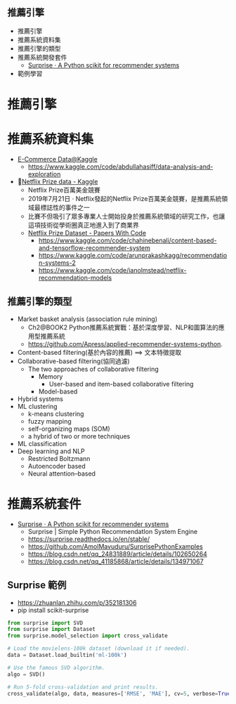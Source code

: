 ## 推薦引擎 
- 推薦引擎
- 推薦系統資料集
- 推薦引擎的類型
- 推薦系統開發套件
  - [Surprise · A Python scikit for recommender systems](https://surpriselib.com/)
- 範例學習
# 推薦引擎
# 推薦系統資料集
- [E-Commerce Data@Kaggle](https://www.kaggle.com/datasets/carrie1/ecommerce-data)
  - https://www.kaggle.com/code/abdullahasiff/data-analysis-and-exploration 
- 🎥[Netflix Prize data - Kaggle](https://www.kaggle.com/datasets/netflix-inc/netflix-prize-data)
  - Netflix Prize百萬美金競賽
  - 2019年7月21日 · Netflix發起的Netflix Prize百萬美金競賽，是推薦系統領域最標誌性的事件之一
  - 比賽不但吸引了眾多專業人士開始投身於推薦系統領域的研究工作，也讓這項技術從學術圈真正地進入到了商業界
  - [Netflix Prize Dataset - Papers With Code](https://paperswithcode.com/dataset/netflix-prize)
    - https://www.kaggle.com/code/chahinebenali/content-based-and-tensorflow-recommender-system
    - https://www.kaggle.com/code/arunprakashkagg/recommendation-systems-2
    - https://www.kaggle.com/code/ianolmstead/netflix-recommendation-models

## 推薦引擎的類型
- Market basket analysis (association rule mining)
  - Ch2@BOOK2 Python推薦系統實戰：基於深度學習、NLP和圖算法的應用型推薦系統
  - https://github.com/Apress/applied-recommender-systems-python. 
- Content-based filtering(基於內容的推薦) ==> 文本特徵提取
- Collaborative-based filtering(協同過濾)
  - The two approaches of collaborative filtering
    - Memory
      - User-based and item-based collaborative filtering
    - Model-based 
- Hybrid systems
- ML clustering 
  - k-means clustering
  - fuzzy mapping
  - self-organizing maps (SOM)
  - a hybrid of two or more techniques
- ML classification
- Deep learning and NLP
  - Restricted Boltzmann
  - Autoencoder based
  - Neural attention–based
# 推薦系統套件
- [Surprise · A Python scikit for recommender systems](https://surpriselib.com/)
  - Surprise | Simple Python RecommendatIon System Engine
  - https://surprise.readthedocs.io/en/stable/
  - https://github.com/AmolMavuduru/SurprisePythonExamples
  - https://blog.csdn.net/qq_24831889/article/details/102650264
  - https://blog.csdn.net/qq_41185868/article/details/134971067
## Surprise 範例
- https://zhuanlan.zhihu.com/p/352181306
- pip install scikit-surprise
```python
from surprise import SVD
from surprise import Dataset
from surprise.model_selection import cross_validate

# Load the movielens-100k dataset (download it if needed).
data = Dataset.load_builtin('ml-100k')

# Use the famous SVD algorithm.
algo = SVD()

# Run 5-fold cross-validation and print results.
cross_validate(algo, data, measures=['RMSE', 'MAE'], cv=5, verbose=True)
```

